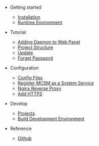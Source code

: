 - Getting started

  - [Installation](getting-started/manual-install.md)
  - [Runtime Environment](getting-started/runtime-environment.md)

- Tutorial

  - [Adding Daemon to Web Panel](configuration/adding-daemon.md)
  - [Project Structure](configuration/project-structure.md)
  - [Update](tutorial/update_mcsmanager.md)
  - [Forget Password](tutorial/forget-password.md)

- Configuration

  - [Config Files](configuration/where-is-config-file.md)
  - [Register MCSM as a System Service](getting-started/linux-service.md)
  - [Nginx Reverse Proxy](tutorial/simple-reverse-proxy.md)
  - [Add HTTPS](tutorial/reverse-proxy-ssl.md)

- Develop

  - [Projects](developer/projects.md)
  - [Build Development Environment](developer/environment.md)

- Reference

  - [Github](https://github.com/MCSManager)
